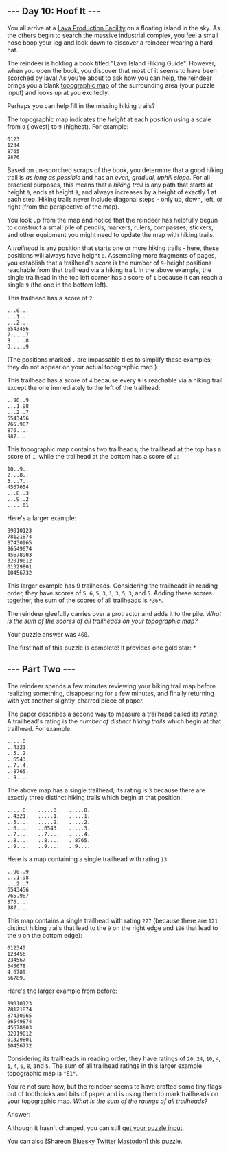 \--- Day 10: Hoof It ---
----------

You all arrive at a [Lava Production Facility](/2023/day/15) on a floating island in the sky. As the others begin to search the massive industrial complex, you feel a small nose boop your leg and look down to discover a reindeer wearing a hard hat.

The reindeer is holding a book titled "Lava Island Hiking Guide". However, when you open the book, you discover that most of it seems to have been scorched by lava! As you're about to ask how you can help, the reindeer brings you a blank [topographic map](https://en.wikipedia.org/wiki/Topographic_map) of the surrounding area (your puzzle input) and looks up at you excitedly.

Perhaps you can help fill in the missing hiking trails?

The topographic map indicates the *height* at each position using a scale from `0` (lowest) to `9` (highest). For example:

```
0123
1234
8765
9876

```

Based on un-scorched scraps of the book, you determine that a good hiking trail is *as long as possible* and has an *even, gradual, uphill slope*. For all practical purposes, this means that a *hiking trail* is any path that starts at height `0`, ends at height `9`, and always increases by a height of exactly 1 at each step. Hiking trails never include diagonal steps - only up, down, left, or right (from the perspective of the map).

You look up from the map and notice that the reindeer has helpfully begun to construct a small pile of pencils, markers, rulers, compasses, stickers, and other equipment you might need to update the map with hiking trails.

A *trailhead* is any position that starts one or more hiking trails - here, these positions will always have height `0`. Assembling more fragments of pages, you establish that a trailhead's *score* is the number of `9`-height positions reachable from that trailhead via a hiking trail. In the above example, the single trailhead in the top left corner has a score of `1` because it can reach a single `9` (the one in the bottom left).

This trailhead has a score of `2`:

```
...0...
...1...
...2...
6543456
7.....7
8.....8
9.....9

```

(The positions marked `.` are impassable tiles to simplify these examples; they do not appear on your actual topographic map.)

This trailhead has a score of `4` because every `9` is reachable via a hiking trail except the one immediately to the left of the trailhead:

```
..90..9
...1.98
...2..7
6543456
765.987
876....
987....

```

This topographic map contains *two* trailheads; the trailhead at the top has a score of `1`, while the trailhead at the bottom has a score of `2`:

```
10..9..
2...8..
3...7..
4567654
...8..3
...9..2
.....01

```

Here's a larger example:

```
89010123
78121874
87430965
96549874
45678903
32019012
01329801
10456732

```

This larger example has 9 trailheads. Considering the trailheads in reading order, they have scores of `5`, `6`, `5`, `3`, `1`, `3`, `5`, `3`, and `5`. Adding these scores together, the sum of the scores of all trailheads is `*36*`.

The reindeer gleefully carries over a protractor and adds it to the pile. *What is the sum of the scores of all trailheads on your topographic map?*

Your puzzle answer was `468`.

The first half of this puzzle is complete! It provides one gold star: \*

\--- Part Two ---
----------

The reindeer spends a few minutes reviewing your hiking trail map before realizing something, disappearing for a few minutes, and finally returning with yet another slightly-charred piece of paper.

The paper describes a second way to measure a trailhead called its *rating*. A trailhead's rating is the *number of distinct hiking trails* which begin at that trailhead. For example:

```
.....0.
..4321.
..5..2.
..6543.
..7..4.
..8765.
..9....

```

The above map has a single trailhead; its rating is `3` because there are exactly three distinct hiking trails which begin at that position:

```
.....0.   .....0.   .....0.
..4321.   .....1.   .....1.
..5....   .....2.   .....2.
..6....   ..6543.   .....3.
..7....   ..7....   .....4.
..8....   ..8....   ..8765.
..9....   ..9....   ..9....

```

Here is a map containing a single trailhead with rating `13`:

```
..90..9
...1.98
...2..7
6543456
765.987
876....
987....

```

This map contains a single trailhead with rating `227` (because there are `121` distinct hiking trails that lead to the `9` on the right edge and `106` that lead to the `9` on the bottom edge):

```
012345
123456
234567
345678
4.6789
56789.

```

Here's the larger example from before:

```
89010123
78121874
87430965
96549874
45678903
32019012
01329801
10456732

```

Considering its trailheads in reading order, they have ratings of `20`, `24`, `10`, `4`, `1`, `4`, `5`, `8`, and `5`. The sum of all trailhead ratings in this larger example topographic map is `*81*`.

You're not sure how, but the reindeer seems to have crafted some tiny flags out of toothpicks and bits of paper and is using them to mark trailheads on your topographic map. *What is the sum of the ratings of all trailheads?*

Answer:

Although it hasn't changed, you can still [get your puzzle input](10/input).

You can also [Shareon [Bluesky](https://bsky.app/intent/compose?text=I%27ve+completed+Part+One+of+%22Hoof+It%22+%2D+Day+10+%2D+Advent+of+Code+2024+%23AdventOfCode+https%3A%2F%2Fadventofcode%2Ecom%2F2024%2Fday%2F10) [Twitter](https://twitter.com/intent/tweet?text=I%27ve+completed+Part+One+of+%22Hoof+It%22+%2D+Day+10+%2D+Advent+of+Code+2024&url=https%3A%2F%2Fadventofcode%2Ecom%2F2024%2Fday%2F10&related=ericwastl&hashtags=AdventOfCode) [Mastodon](javascript:void(0);)] this puzzle.